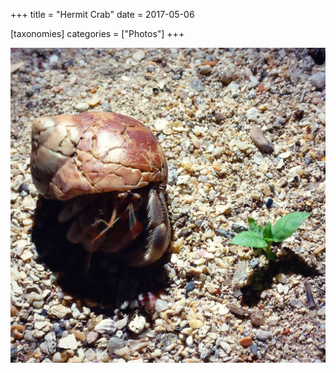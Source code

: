 +++
title = "Hermit Crab"
date = 2017-05-06

[taxonomies]
categories = ["Photos"]
+++

![Hermit Crab](hermit-crab.jpeg)

